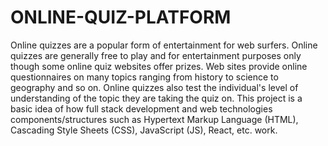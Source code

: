 # ONLINE-QUIZ-PLATFORM

Online quizzes are a popular form of entertainment for web surfers. Online quizzes are generally
free to play and for entertainment purposes only though some online quiz websites offer prizes.
Web sites provide online questionnaires on many topics ranging from history to science to
geography and so on. Online quizzes also test the individual's level of understanding of the topic they
are taking the quiz on.
This project is a basic idea of how full stack development and web technologies
components/structures such as Hypertext Markup Language (HTML), Cascading Style Sheets (CSS),
JavaScript (JS), React, etc. work. 
